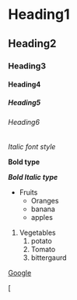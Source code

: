 # Heading1
## Heading2
### Heading3
#### Heading4
##### Heading5
###### Heading6
*Italic font style*

**Bold type**

***Bold Italic type***

* Fruits
  * Oranges
  * banana
  * apples

1. Vegetables
    1. potato
    2. Tomato
    3. bittergaurd

[Google](https://www.google.com/)

[
